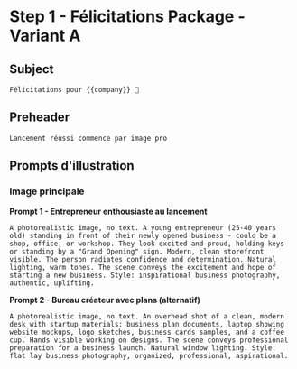 # Step 1 - Félicitations Package - Variant A

## Subject
```
Félicitations pour {{company}} 🎉
```

## Preheader
```
Lancement réussi commence par image pro
```

## Prompts d'illustration

### Image principale

**Prompt 1 - Entrepreneur enthousiaste au lancement**
```
A photorealistic image, no text. A young entrepreneur (25-40 years old) standing in front of their newly opened business - could be a shop, office, or workshop. They look excited and proud, holding keys or standing by a "Grand Opening" sign. Modern, clean storefront visible. The person radiates confidence and determination. Natural lighting, warm tones. The scene conveys the excitement and hope of starting a new business. Style: inspirational business photography, authentic, uplifting.
```

**Prompt 2 - Bureau créateur avec plans (alternatif)**
```
A photorealistic image, no text. An overhead shot of a clean, modern desk with startup materials: business plan documents, laptop showing website mockups, logo sketches, business cards samples, and a coffee cup. Hands visible working on designs. The scene conveys professional preparation for a business launch. Natural window lighting. Style: flat lay business photography, organized, professional, aspirational.
```
